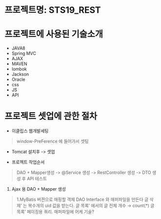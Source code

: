 # 프로젝트명: STS19_REST

# 프로젝트에 사용된 기술소개
* JAVA8
* Spring MVC
* AJAX
* MAVEN
* lombok
* Jackson
* Oracle
* css
* JS
* API

# 프로젝트 셋업에 관한 절차
* 이클립스 웹개발세팅
 >  window-PreFerence 에 들어가서 셋팅

*  Tomcat 설치후 -> 셋업

* 프로젝트 작업순서
 > DAO + Mapper생성 -> @Service 생성 -> RestController 생성 -> DTO 생성 후 API 테스트

1. Ajax 용 DAO + Mapper 생성
> 1.MyBatis 버젼으로 매핑할 객체 DAO Interface 와 매퍼파일을 만든다
> 글 삭제’ 는  복수개의 uid 값을 받는다.
> 글 목록’ 에서의 글 전체 개수 → count(*) 
> 글 목록’ 페이징용 쿼리.  매퍼파일에 어케 기술?





